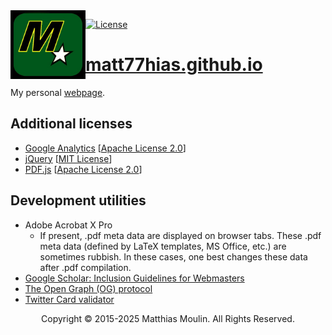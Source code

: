 <img align="left" src="res/Picture.jpg" width="120px"/>

[![License][s1]][li]

[s1]: https://img.shields.io/badge/licence-No%20Licence-blue.svg

[li]: https://raw.githubusercontent.com/matt77hias/matt77hias.github.io/master/LICENSE.txt

# [matt77hias.github.io](https://matt77hias.github.io)
My personal [webpage](https://matt77hias.github.io).

## Additional licenses
* [Google Analytics](https://github.com/GoogleWebComponents/google-analytics) [[Apache License 2.0](https://github.com/GoogleWebComponents/google-analytics/blob/master/LICENSE)]
* [jQuery](https://github.com/jquery/jquery) [[MIT License](https://github.com/jquery/jquery/blob/master/LICENSE.txt)]
* [PDF.js](https://github.com/mozilla/pdf.js) [[Apache License 2.0](https://github.com/mozilla/pdf.js/blob/master/LICENSE)]

## Development utilities
* Adobe Acrobat X Pro
  * If present, .pdf meta data are displayed on browser tabs. These .pdf meta data (defined by LaTeX templates, MS Office, etc.) are sometimes rubbish. In these cases, one best changes these data after .pdf compilation.
* [Google Scholar: Inclusion Guidelines for Webmasters](https://scholar.google.com/intl/en/scholar/inclusion.html)
* [The Open Graph (OG) protocol](http://ogp.me)
* [Twitter Card validator](https://cards-dev.twitter.com/validator)

<p align="center">Copyright © 2015-2025 Matthias Moulin. All Rights Reserved.</p>

